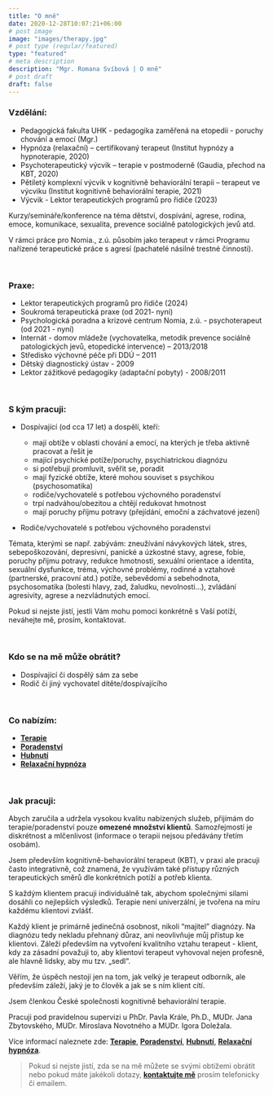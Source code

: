 ```yaml
---
title: "O mně"
date: 2020-12-28T10:07:21+06:00
# post image
image: "images/therapy.jpg"
# post type (regular/featured)
type: "featured"
# meta description
description: "Mgr. Romana Svíbová | O mně"
# post draft
draft: false
---
```


### Vzdělání:
- Pedagogická fakulta UHK - pedagogika zaměřená na etopedii - poruchy chování a emocí (Mgr.)
- Hypnóza (relaxační) – certifikovaný terapeut (Institut hypnózy a hypnoterapie, 2020)
- Psychoterapeutický výcvik – terapie v postmoderně (Gaudia, přechod na KBT, 2020)
- Pětiletý komplexní výcvik v kognitivně behaviorální terapii – terapeut ve výcviku (Institut kognitivně behaviorální terapie, 2021)
- Výcvik - Lektor terapeutických programů pro řidiče (2023)

Kurzy/semináře/konference na téma dětství, dospívání, agrese, rodina, emoce, komunikace, sexualita, prevence sociálně patologických jevů atd.

V rámci práce pro Nomia., z.ú. působím jako terapeut v rámci Programu nařízené terapeutické práce s agresí (pachatelé násilné trestné činnosti).

<br>

### Praxe:
- Lektor terapeutických programů pro řidiče (2024)
- Soukromá terapeutická praxe (od 2021- nyní)
- Psychologická poradna a krizové centrum Nomia, z.ú. - psychoterapeut (od 2021 - nyní)
- Internát - domov mládeže (vychovatelka, metodik prevence sociálně patologických jevů, etopedické intervence) – 2013/2018
- Středisko výchovné péče při DDÚ – 2011
- Dětský diagnostický ústav - 2009
- Lektor zážitkové pedagogiky (adaptační pobyty) - 2008/2011

<br>

### S kým pracuji:
- Dospívající (od cca 17 let) a dospělí, kteří:


  - mají obtíže v oblasti chování a emocí, na kterých je třeba aktivně pracovat a řešit je
  - mající psychické potíže/poruchy, psychiatrickou diagnózu
  - si potřebují promluvit, svěřit se, poradit
  - mají fyzické obtíže, které mohou souviset s psychikou (psychosomatika)
  - rodiče/vychovatelé s potřebou výchovného poradenství
  - trpí nadváhou/obezitou a chtějí redukovat hmotnost
  - mají poruchy příjmu potravy (přejídání, emoční a záchvatové jezení)

- Rodiče/vychovatelé s potřebou výchovného poradenství

Témata, kterými se např. zabývám: zneužívání návykových látek, stres, sebepoškozování, depresivní, panické a úzkostné stavy, agrese, fobie, poruchy přijmu potravy, redukce hmotnosti, sexuální orientace a identita, sexuální dysfunkce, tréma, výchovné problémy, rodinné a vztahové (partnerské, pracovní atd.) potíže, sebevědomí a sebehodnota, psychosomatika (bolesti hlavy, zad, žaludku, nevolnosti…), zvládání agresivity, agrese a nezvládnutých emocí.

Pokud si nejste jistí, jestli Vám mohu pomoci konkrétně s Vaší potíží, neváhejte mě, prosím, kontaktovat.

<br>

### Kdo se na mě může obrátit?
- Dospívající či dospělý sám za sebe 
- Rodič či jiný vychovatel dítěte/dospívajícího 

<br>

### Co nabízím:
- [**Terapie**](/terapie)
- [**Poradenství**](/poradenstvi)
- [**Hubnutí**](/redukce_hmotnosti)
- [**Relaxační hypnóza**](/hypnoza)

<br>

### Jak pracuji:
Abych zaručila a udržela vysokou kvalitu nabízených služeb, přijímám do terapie/poradenství pouze **omezené množství klientů**. Samozřejmostí je diskrétnost a mlčenlivost (informace o terapii nejsou předávány třetím osobám).

Jsem především kognitivně-behaviorální terapeut (KBT), v praxi ale pracuji často integrativně, což znamená, že využívám také přístupy různých terapeutických směrů dle konkrétních potíží a potřeb klienta.

S každým klientem pracuji individuálně tak, abychom společnými silami dosáhli co nejlepších výsledků. Terapie není univerzální, je tvořena na míru každému klientovi zvlášť.

Každý klient je primárně jedinečná osobnost, nikoli “majitel” diagnózy. Na diagnózu tedy nekladu přehnaný důraz, ani neovlivňuje můj přístup ke klientovi. Záleží především na vytvoření kvalitního vztahu terapeut - klient, kdy za zásadní považuji to, aby klientovi terapeut vyhovoval nejen profesně, ale hlavně lidsky, aby mu tzv. „sedl“.

Věřím, že úspěch nestojí jen na tom, jak velký je terapeut odborník, ale především záleží, jaký je to člověk a jak se s ním klient cítí.

Jsem členkou České společnosti kognitivně behaviorální terapie.

Pracuji pod pravidelnou supervizi u PhDr. Pavla Krále, Ph.D., MUDr. Jana Zbytovského, MUDr. Miroslava Novotného a MUDr. Igora Doležala.

Více informací naleznete zde: [**Terapie**](/terapie), [**Poradenství**](/poradenstvi), [**Hubnutí**](/redukce_hmotnosti), [**Relaxační hypnóza**](/hypoza).

> Pokud si nejste jistí, zda se na mě můžete se svými obtížemi obrátit nebo pokud máte jakékoli dotazy, [**kontaktujte mě**](/contact) prosím telefonicky či emailem.
